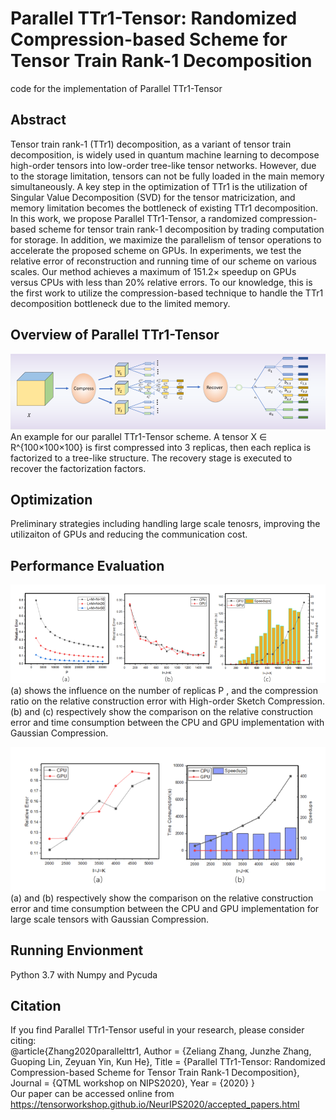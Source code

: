 # Parallel TTr1-Tensor: Randomized Compression-based Scheme for Tensor Train Rank-1 Decomposition  
code for the implementation of Parallel TTr1-Tensor  

## Abstract    
Tensor train rank-1 (TTr1) decomposition, as a variant of tensor train decomposition, is widely used in quantum machine learning to decompose high-order tensors into low-order tree-like tensor networks. However, due to the storage limitation, tensors can not be fully loaded in the main memory simultaneously. A key step in the optimization of TTr1 is the utilization of Singular Value Decomposition (SVD) for the tensor matricization, and memory limitation becomes the bottleneck of existing TTr1 decomposition. In this work, we propose Parallel TTr1-Tensor, a randomized compression-based scheme for tensor train rank-1 decomposition by trading computation for storage. In addition, we maximize the parallelism of tensor operations to accelerate the proposed scheme on GPUs. In experiments, we test the relative error of reconstruction and running time of our scheme on various scales. Our method achieves a maximum of 151.2× speedup on GPUs versus CPUs with less than 20% relative errors. To our knowledge, this is the first work to utilize the compression-based technique to handle the TTr1 decomposition bottleneck due to the limited memory.  

## Overview of Parallel TTr1-Tensor  
![image](https://github.com/reroze/TTr1/blob/main/overview.png)  
An example for our parallel TTr1-Tensor scheme. A tensor X ∈ R^{100×100×100} is first compressed into 3 replicas, then each replica is factorized to a tree-like structure. The recovery stage is executed to recover the factorization factors.  

## Optimization  
Preliminary strategies including handling large scale tenosrs, improving the utilizaiton of GPUs and reducing the communication cost.  

## Performance Evaluation  

![image](https://github.com/reroze/TTr1/blob/main/ex.png)    
(a) shows the influence on the number of replicas P , and the compression ratio on the relative construction error with High-order Sketch Compression. (b) and (c) respectively show the comparison on the relative construction error and time consumption between the CPU and GPU implementation with Gaussian Compression.  

![image](https://github.com/reroze/TTr1/blob/main/ex2.png)  
(a) and (b) respectively show the comparison on the relative construction error and time consumption between the CPU and GPU implementation for large scale tensors with Gaussian Compression.  

## Running Envionment  
Python 3.7  with Numpy and Pycuda  

## Citation  
If you find Parallel TTr1-Tensor useful in your research, please consider citing:  
@article{Zhang2020parallelttr1,
    Author = {Zeliang Zhang, Junzhe Zhang, Guoping Lin, Zeyuan Yin, Kun He},
    Title = {Parallel TTr1-Tensor: Randomized Compression-based Scheme for Tensor Train Rank-1 Decomposition},
    Journal = {QTML workshop on NIPS2020},
    Year = {2020}
}   
Our paper can be accessed online from https://tensorworkshop.github.io/NeurIPS2020/accepted_papers.html  
